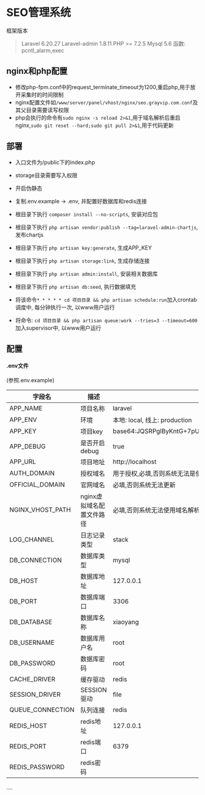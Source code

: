SEO管理系统
===============
框架版本
> Laravel 6.20.27
>Laravel-admin 1.8.11
> PHP >= 7.2.5
> Mysql 5.6
> 函数: pcntl_alarm,exec


## nginx和php配置
- 修改php-fpm.conf中的request_terminate_timeout为1200,重启php,用于放开采集时的时间限制
-  nginx配置文件如`/www/server/panel/vhost/nginx/seo.grayvip.com.conf`及其父目录需要读写权限
- php会执行的命令有`sudo nginx -s reload 2>&1`,用于域名解析后重启nginx,`sudo git reset --hard;sudo git pull 2>&1`,用于代码更新

## 部署
- 入口文件为/public下的index.php

- storage目录需要写入权限

- 开启伪静态 

- 复制.env.example -> .env, 并配置好数据库和redis连接

- 根目录下执行 `composer install --no-scripts`, 安装对应包

- 根目录下执行 `php artisan vendor:publish --tag=laravel-admin-chartjs`, 发布chartjs

- 根目录下执行 `php artisan key:generate`, 生成APP_KEY

- 根目录下执行 `php artisan storage:link`, 生成存储连接

- 根目录下执行 `php artisan admin:install`, 安装相关数据库

- 根目录下执行 `php artisan db:seed`, 执行数据填充

- 将该命令`* * * * * cd 项目目录 && php artisan schedule:run`加入crontab调度中, 每分钟执行一次, 以www用户运行

- 将命令: `cd 项目目录 && php artisan queue:work --tries=3 --timeout=600` 加入supervisor中, 以www用户运行

## 配置
#### .env文件
(参照.env.example)

| 字段名  | 描述 | 例 |
| ------------- | ------------- | ------------- |
| APP_NAME  | 项目名称  | laravel  |
| APP_ENV  | 环境  | 本地: local, 线上: production  |
| APP_KEY  | 项目key  | base64:JQSRPglByKntG+7pUikfdFl1PhEhc1Pse2B9Ek543xU=  |
| APP_DEBUG  | 是否开启debug  | true  |
| APP_URL  | 项目地址  | http://localhost  |
| AUTH_DOMAIN  | 授权域名  |  用于授权,必填,否则系统无法是使用 |
| OFFICIAL_DOMAIN  | 官网域名  |  必填,否则系统无法更新 |
| NGINX_VHOST_PATH  | nginx虚拟域名配置文件路径  |  必填,否则系统无法使用域名解析 |
| LOG_CHANNEL  | 日志记录类型  | stack  |
| DB_CONNECTION  | 数据库类型  | mysql  |
| DB_HOST  | 数据库地址  | 127.0.0.1  |
| DB_PORT  | 数据库端口  | 3306  |
| DB_DATABASE  | 数据库名称  | xiaoyang  |
| DB_USERNAME  | 数据库用户名  | root  |
| DB_PASSWORD  | 数据库密码  | root  |
| CACHE_DRIVER  | 缓存驱动  | redis  |
| SESSION_DRIVER  | SESSION驱动  | file  |
| QUEUE_CONNECTION  | 队列连接  | redis  |
| REDIS_HOST  | redis地址  | 127.0.0.1  |
| REDIS_PORT  | redis端口  | 6379  |
| REDIS_PASSWORD  | redis密码  |   |
....
